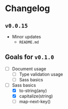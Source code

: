 # Changelog

## `v0.0.15`

- Minor updates
  - `README.md`

## Goals for `v0.1.0`
  - [ ] Document usage
    - [ ] Type validation usage
    - [ ] Sass basics
  - [ ] Sass basics
    - [x] to-string(any)
    - [x] capitalize(string)
    - [ ] map-next-key()